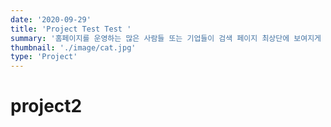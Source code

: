 ```yaml
---
date: '2020-09-29'
title: 'Project Test Test '
summary: '홈페이지를 운영하는 많은 사람들 또는 기업들이 검색 페이지 최상단에 보여지게 하기 위해 어떤 최적화 작업을 하는지 알아보자.'
thumbnail: './image/cat.jpg'
type: 'Project'
---
```


# project2
